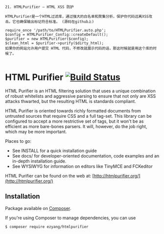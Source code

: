 ```
21. HTMLPurifier – HTML XSS 防护

HTMLPurifier是一个HTML过滤库，通过强大的白名单和聚集分析，保护你代码远离XSS攻击。它也确保输出标记符合标准。 (源码在github上)

require_once '/path/to/HTMLPurifier.auto.php';
$config = HTMLPurifier_Config::createDefault();
$purifier = new HTMLPurifier($config);
$clean_html = $purifier->purify($dirty_html);
如果你的网站允许用户提交 HTML 代码，不修改就展示代码的话，那这时候就是用这个库的时候了。


```
HTML Purifier [![Build Status](https://secure.travis-ci.org/ezyang/htmlpurifier.svg?branch=master)](http://travis-ci.org/ezyang/htmlpurifier)
=============

HTML Purifier is an HTML filtering solution that uses a unique combination
of robust whitelists and aggressive parsing to ensure that not only are
XSS attacks thwarted, but the resulting HTML is standards compliant.

HTML Purifier is oriented towards richly formatted documents from
untrusted sources that require CSS and a full tag-set.  This library can
be configured to accept a more restrictive set of tags, but it won't be
as efficient as more bare-bones parsers. It will, however, do the job
right, which may be more important.

Places to go:

* See INSTALL for a quick installation guide
* See docs/ for developer-oriented documentation, code examples and
  an in-depth installation guide.
* See WYSIWYG for information on editors like TinyMCE and FCKeditor

HTML Purifier can be found on the web at: [http://htmlpurifier.org/](http://htmlpurifier.org/)

## Installation

Package available on [Composer](https://packagist.org/packages/ezyang/htmlpurifier).

If you're using Composer to manage dependencies, you can use

    $ composer require ezyang/htmlpurifier
